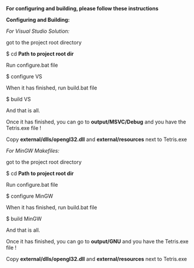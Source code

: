 **For configuring and building, please follow these instructions**

**Configuring and Building:**

*For Visual Studio Solution:*

got to the project root directory

$ cd **Path to project root dir**


Run configure.bat file

$ configure VS


When it has finished, run build.bat file

$ build VS


And that is all.

Once it has finished, you can go to **output/MSVC/Debug** and you have the Tetris.exe file !

Copy **external/dlls/opengl32.dll** and **external/resources** next to Tetris.exe


*For MinGW Makefiles:*

got to the project root directory

$ cd **Path to project root dir**


Run configure.bat file

$ configure MinGW


When it has finished, run build.bat file

$ build MinGW


And that is all.

Once it has finished, you can go to **output/GNU** and you have the Tetris.exe file !

Copy **external/dlls/opengl32.dll** and **external/resources** next to Tetris.exe


